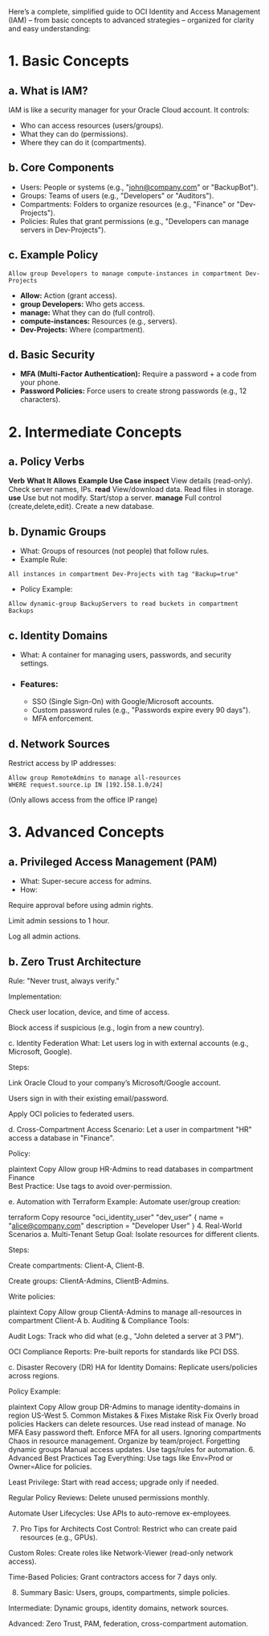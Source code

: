Here’s a complete, simplified guide to OCI Identity and Access Management (IAM) – from basic concepts to advanced strategies – organized for clarity and easy understanding:

# 1. Basic Concepts
## a. What is IAM?
IAM is like a security manager for your Oracle Cloud account. 
It controls:
* Who can access resources (users/groups).
* What they can do (permissions).
* Where they can do it (compartments).

## b. Core Components
* Users: People or systems (e.g., "john@company.com" or "BackupBot").
* Groups: Teams of users (e.g., "Developers" or "Auditors").
* Compartments: Folders to organize resources (e.g., "Finance" or "Dev-Projects").
* Policies: Rules that grant permissions (e.g., "Developers can manage servers in Dev-Projects").

## c. Example Policy
```
Allow group Developers to manage compute-instances in compartment Dev-Projects
```

- **Allow:** Action (grant access).
- **group Developers:** Who gets access.
- **manage:** What they can do (full control).
- **compute-instances:** Resources (e.g., servers).
- **Dev-Projects:** Where (compartment).

## d. Basic Security
- **MFA (Multi-Factor Authentication):** Require a password + a code from your phone.
- **Password Policies:** Force users to create strong passwords (e.g., 12 characters).

# 2. Intermediate Concepts
## a. Policy Verbs
**Verb**	      **What It Allows**	                    **Example Use Case**
**inspect**	    View details (read-only).	          Check server names, IPs.
**read**	      View/download data.	                Read files in storage.
**use**	        Use but not modify.	                Start/stop a server.
**manage**	    Full control (create,delete,edit).	Create a new database.

## b. Dynamic Groups
- What: Groups of resources (not people) that follow rules.
- Example Rule:
```
All instances in compartment Dev-Projects with tag "Backup=true"
```
- Policy Example:
```
Allow dynamic-group BackupServers to read buckets in compartment Backups
```
## c. Identity Domains
- What: A container for managing users, passwords, and security settings.
- ### Features:
   - SSO (Single Sign-On) with Google/Microsoft accounts.
   - Custom password rules (e.g., "Passwords expire every 90 days").
   - MFA enforcement.

## d. Network Sources
Restrict access by IP addresses:
```
Allow group RemoteAdmins to manage all-resources  
WHERE request.source.ip IN [192.158.1.0/24]
```
(Only allows access from the office IP range)

# 3. Advanced Concepts

## a. Privileged Access Management (PAM)
- What: Super-secure access for admins.
- How:

Require approval before using admin rights.

Limit admin sessions to 1 hour.

Log all admin actions.

## b. Zero Trust Architecture
Rule: "Never trust, always verify."

Implementation:

Check user location, device, and time of access.

Block access if suspicious (e.g., login from a new country).

c. Identity Federation
What: Let users log in with external accounts (e.g., Microsoft, Google).

Steps:

Link Oracle Cloud to your company’s Microsoft/Google account.

Users sign in with their existing email/password.

Apply OCI policies to federated users.

d. Cross-Compartment Access
Scenario: Let a user in compartment "HR" access a database in "Finance".

Policy:

plaintext
Copy
Allow group HR-Admins to read databases in compartment Finance  
Best Practice: Use tags to avoid over-permission.

e. Automation with Terraform
Example: Automate user/group creation:

terraform
Copy
resource "oci_identity_user" "dev_user" {
  name = "alice@company.com"
  description = "Developer User"
}
4. Real-World Scenarios
a. Multi-Tenant Setup
Goal: Isolate resources for different clients.

Steps:

Create compartments: Client-A, Client-B.

Create groups: ClientA-Admins, ClientB-Admins.

Write policies:

plaintext
Copy
Allow group ClientA-Admins to manage all-resources in compartment Client-A
b. Auditing & Compliance
Tools:

Audit Logs: Track who did what (e.g., "John deleted a server at 3 PM").

OCI Compliance Reports: Pre-built reports for standards like PCI DSS.

c. Disaster Recovery (DR)
HA for Identity Domains: Replicate users/policies across regions.

Policy Example:

plaintext
Copy
Allow group DR-Admins to manage identity-domains in region US-West
5. Common Mistakes & Fixes
Mistake	Risk	Fix
Overly broad policies	Hackers can delete resources.	Use read instead of manage.
No MFA	Easy password theft.	Enforce MFA for all users.
Ignoring compartments	Chaos in resource management.	Organize by team/project.
Forgetting dynamic groups	Manual access updates.	Use tags/rules for automation.
6. Advanced Best Practices
Tag Everything: Use tags like Env=Prod or Owner=Alice for policies.

Least Privilege: Start with read access; upgrade only if needed.

Regular Policy Reviews: Delete unused permissions monthly.

Automate User Lifecycles: Use APIs to auto-remove ex-employees.

7. Pro Tips for Architects
Cost Control: Restrict who can create paid resources (e.g., GPUs).

Custom Roles: Create roles like Network-Viewer (read-only network access).

Time-Based Policies: Grant contractors access for 7 days only.

8. Summary
Basic: Users, groups, compartments, simple policies.

Intermediate: Dynamic groups, identity domains, network sources.

Advanced: Zero Trust, PAM, federation, cross-compartment automation.

